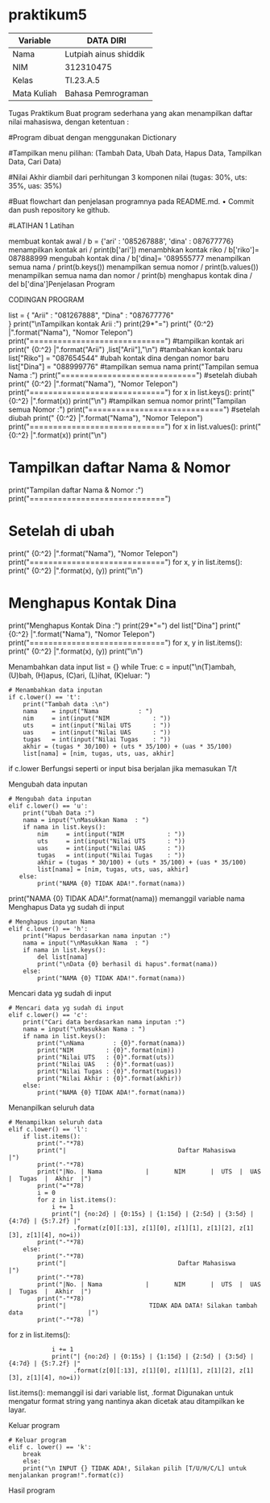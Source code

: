 # praktikum5
| Variable       |      DATA DIRI        |
| ---------------| --------------------- |
| Nama           | Lutpiah ainus shiddik |                                          
| NIM            | 312310475             |
| Kelas          | TI.23.A.5             |
| Mata Kuliah    |Bahasa Pemrograman     |

Tugas Praktikum
Buat program sederhana yang akan menampilkan daftar nilai mahasiswa, dengan ketentuan :

#Program dibuat dengan menggunakan Dictionary

#Tampilkan menu pilihan: (Tambah Data, Ubah Data, Hapus Data, Tampilkan Data, Cari Data)

#Nilai Akhir diambil dari perhitungan 3 komponen nilai (tugas: 30%, uts: 35%, uas: 35%)

#Buat flowchart dan penjelasan programnya pada README.md. • Commit dan push repository ke github.


#LATIHAN 1
Latihan

membuat kontak awal / b = {'ari' : '085267888', 'dina' : 087677776}
menampilkan kontak ari / print(b['ari'])
menambhkan kontak riko / b['riko']= 087888999
mengubah kontak dina / b['dina]= '089555777
menampilkan semua nama / print(b.keys())
menampilkan semua nomor / print(b.values())
menampilkan semua nama dan nomor / print(b)
menghapus kontak dina / del b['dina']Penjelasan Program


CODINGAN PROGRAM
 
list = {
    "Arii" : "081267888", "Dina" : "087677776"  
}
print("\nTampilkan kontak Arii :")
print(29*"=")
print(" {0:^2} |".format("Nama"), "Nomor Telepon")      
print("=============================")
#tampilkan kontak ari
print(" {0:^2} |".format("Arii") ,list["Arii"],"\n")
#tambahkan kontak baru
list["Riko"] = "087654544"
#ubah kontak dina dengan nomor baru
list["Dina"] = "088999776"
#tampilkan semua nama
print("Tampilan semua Nama :")
print("=============================")
#setelah diubah
print(" {0:^2} |".format("Nama"), "Nomor Telepon")
print("=============================")
for x in list.keys():
    print(" {0:^2} |".format(x))
print("\n")
#tampilkan semua nomor
print("Tampilan semua Nomor :")
print("=============================")
#setelah diubah
print(" {0:^2} |".format("Nama"), "Nomor Telepon")
print("=============================")
for x in list.values():
    print(" {0:^2} |".format(x))
print("\n")
# Tampilkan daftar Nama & Nomor
print("Tampilan daftar Nama & Nomor :")
print("=============================")
# Setelah di ubah
print(" {0:^2} |".format("Nama"), "Nomor Telepon")
print("=============================")
for x, y in list.items():
    print(" {0:^2} |".format(x), (y))
print("\n")
# Menghapus Kontak Dina
print("Menghapus Kontak Dina :")
print(29*"=")
del list["Dina"]
print(" {0:^2} |".format("Nama"), "Nomor Telepon")
print("=============================")
for x, y in list.items():
    print(" {0:^2} |".format(x), (y))
print("\n")




Menambahkan data input
list = {}
while True:
    c = input("\n(T)ambah, (U)bah, (H)apus, (C)ari, (L)ihat, (K)eluar: ")

    # Menambahkan data inputan 
    if c.lower() == 't':
        print("Tambah data :\n")
        nama    = input("Nama           : ")
        nim     = int(input("NIM            : "))
        uts     = int(input("Nilai UTS      : "))
        uas     = int(input("Nilai UAS      : "))
        tugas   = int(input("Nilai Tugas    : "))
        akhir = (tugas * 30/100) + (uts * 35/100) + (uas * 35/100)
        list[nama] = [nim, tugas, uts, uas, akhir]
if c.lower Berfungsi seperti or input bisa berjalan jika memasukan T/t

Mengubah data inputan
    
    # Mengubah data inputan
    elif c.lower() == 'u':
        print("Ubah Data :")
        nama = input("\nMasukkan Nama  : ")
        if nama in list.keys():
            nim     = int(input("NIM            : "))
            uts     = int(input("Nilai UTS      : "))
            uas     = int(input("Nilai UAS      : "))
            tugas   = int(input("Nilai Tugas    : "))
            akhir = (tugas * 30/100) + (uts * 35/100) + (uas * 35/100)
            list[nama] = [nim, tugas, uts, uas, akhir]
       else:
            print("NAMA {0} TIDAK ADA!".format(nama))



print("NAMA {0} TIDAK ADA!".format(nama)) memanggil variable nama
Menghapus Data yg sudah di input
    
    # Menghapus inputan Nama
    elif c.lower() == 'h':
        print("Hapus berdasarkan nama inputan :")
        nama = input("\nMasukkan Nama  : ")
        if nama in list.keys():
            del list[nama]
            print("\nData {0} berhasil di hapus".format(nama))
        else:
            print("NAMA {0} TIDAK ADA!".format(nama))

Mencari data yg sudah di input
    
    # Mencari data yg sudah di input
    elif c.lower() == 'c':
        print("Cari data berdasarkan nama inputan :")
        nama = input("\nMasukkan Nama : ")
        if nama in list.keys():
            print("\nNama        : {0}".format(nama))
            print("NIM         : {0}".format(nim))
            print("Nilai UTS   : {0}".format(uts))
            print("Nilai UAS   : {0}".format(uas))
            print("Nilai Tugas : {0}".format(tugas))                  
            print("Nilai Akhir : {0}".format(akhir)) 
        else:
            print("NAMA {0} TIDAK ADA!".format(nama))
Menanpilkan seluruh data
   
    # Menampilkan seluruh data 
    elif c.lower() == 'l':
        if list.items():
            print("-"*78)
            print("|                               Daftar Mahasiswa                             |")
            print("-"*78)
            print("|No. | Nama            |       NIM       |  UTS  |  UAS  |  Tugas  |  Akhir  |")
            print("="*78)
            i = 0
            for z in list.items():
                i += 1
                print("| {no:2d} | {0:15s} | {1:15d} | {2:5d} | {3:5d} | {4:7d} | {5:7.2f} |"
                      .format(z[0][:13], z[1][0], z[1][1], z[1][2], z[1][3], z[1][4], no=i))
            print("-"*78)
        else:
            print("-"*78)
            print("|                               Daftar Mahasiswa                             |")
            print("-"*78)
            print("|No. | Nama            |       NIM       |  UTS  |  UAS  |  Tugas  |  Akhir  |")
            print("-"*78)
            print("|                       TIDAK ADA DATA! Silakan tambah data                  |")
            print("-"*78)


for z in list.items():        
               
                i += 1
                print("| {no:2d} | {0:15s} | {1:15d} | {2:5d} | {3:5d} | {4:7d} | {5:7.2f} |"
                      .format(z[0][:13], z[1][0], z[1][1], z[1][2], z[1][3], z[1][4], no=i))
 
 
 
 list.items(): memanggil isi dari variable list, .format Digunakan untuk mengatur format string yang nantinya akan dicetak atau ditampilkan ke layar.



Keluar program
    
    # Keluar program
    elif c. lower() == 'k':
        break
        else:
        print("\n INPUT {} TIDAK ADA!, Silakan pilih [T/U/H/C/L] untuk menjalankan program!".format(c))
Hasil program



